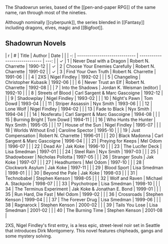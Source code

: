 <!-- njnmdoc: title="Shadowrun"  -->

The Shadowrun series, based of the [[pen-and-paper RPG]] of the same name, ran through most of the nineties.

Although nominally [[cyberpunk]], the series blended in [[Fantasy]] including dragons, elves, magic and [[Bigfoot]].


 ## Shadowrun Novels


| r | #  | Title                         | Author                        | Date    |
|   | -: | ----------------------------- | ----------------------------- |    ---: |
| ✓ | 1  | Never Deal with a Dragon      | Robert N. Charrette           | 1990-12 |
| ✓ | 2  | Choose Your Enemies Carefully | Robert N. Charrette           | 1991-02 |
| ✓ | 3  | Find Your Own Truth           | Robert N. Charrette           | 1991-06 |
|   | 4  | 2XS                           | Nigel Findley                 | 1992-02 |
|   | 5  | Changeling                    | Christopher Kubasik           | 1992-06 |
|   | 6  | Never Trust an Elf            | Robert N. Charrette           | 1992-08 |
|   | 7  | Into the Shadows              | Jordan K. Weisman (editor)    | 1992-10 |
|   | 8  | Streets of Blood              | Carl Sargent & Marc Gascoigne | 1992-12 |
|   | 9  | Shadowplay                    | Nigel Findley                 | 1993-02 |
|   | 10 | Night's Pawn                  | Tom Dowd                      | 1993-04 |
|   | 11 | Striper Assassin              | Nyx Smith                     | 1993-06 |
|   | 12 | Lone Wolf                     | Nigel Findley                 | 1994-02 |
|   | 13 | Fade to Black                 | Nyx Smith                     | 1994-04 |
|   | 14 | Nosferatu                     | Carl Sargent & Marc Gascoigne | 1994-08 |
|   | 15 | Burning Bright                | Tom Dowd                      | 1994-11 |
|   | 16 | Who Hunts the Hunter          | Nyx Smith                     | 1995-05 |
|   | 17 | House of the Sun              | Nigel Findley                 | 1995-07 |
|   | 18 | Worlds Without End            | Caroline Spector              | 1995-10 |
|   | 19 | Just Compensation             | Robert N. Charrette           | 1996-01 |
|   | 20 | Black Madonna                 | Carl Sargent & Marc Gascoigne | 1996-04 |
|   | 21 | Preying for Keeps             | Mel Odom                      | 1996-07 |
|   | 22 | Dead Air                      | Jak Koke                      | 1996-10 |
|   | 23 | The Lucifer Deck              | Lisa Smedman                  | 1997-01 |
|   | 24 | Steel Rain                    | Nyx Smith                     | 1997-03 |
|   | 25 | Shadowboxer                   | Nicholas Pollotta             | 1997-05 |
|   | 26 | Stranger Souls                | Jak Koke                      | 1997-07 |
|   | 27 | Headhunters                   | Mel Odom                      | 1997-10 |
|   | 28 | Clockwork Asylum              | Jak Koke                      | 1997-11 |
|   | 29 | Blood Sport                   | Lisa Smedman                  | 1998-01 |
|   | 30 | Beyond the Pale               | Jak Koke                      | 1998-03 |
|   | 31 | Technobabel                   | Stephen Kenson                | 1998-05 |
|   | 32 | Wolf and Raven                | Michael A. Stackpole          | 1998-07 |
|   | 33 | Psychotrope                   | Lisa Smedman                  | 1998-10 |
|   | 34 | The Terminus Experiment       | Jak Koke & Jonathan E. Bond   | 1999-01 |
|   | 35 | Run Hard, Die Fast            | Mel Odom                      | 1999-02 |
|   | 36 | Crossroads                    | Stephen Kenson                | 1999-04 |
|   | 37 | The Forever Drug              | Lisa Smedman                  | 1999-06 |
|   | 38 | Ragnarock                     | Stephen Kenson                | 2000-02 |
|   | 39 | Tails You Lose                | Lisa Smedman                  | 2001-02 |
|   | 40 | The Burning Time              | Stephen Kenson                | 2001-08 |




2XS, Nigel Findley's first entry, is a less epic, street-level noir set in Seattle that introduces Dirk Montgomery. This novel features chipheads, gangs and some mystery solving.

